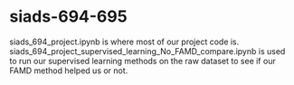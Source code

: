 # siads-694-695

siads_694_project.ipynb is where most of our project code is. siads_694_project_supervised_learning_No_FAMD_compare.ipynb is used to run our supervised learning methods on the raw dataset to see if our FAMD method helped us or not.
